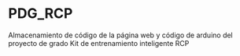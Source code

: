 # PDG_RCP
Almacenamiento de código de la página web y código de arduino del proyecto de grado Kit de entrenamiento inteligente RCP
